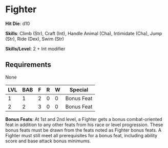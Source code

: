 # Fighter

**Hit Die**: d10

**Skills**: Climb (Str), Craft (Int), Handle Animal (Cha), Intimidate (Cha), Jump (Str), Ride (Dex), Swim (Str)

**Skills/Level**: 2 + Int modifier

## Requirements

None

LVL | BAB | F | R | W | Special 
--- | --- | - | - | - | ------- 
1   | 1   | 2 | 0 | 0 | Bonus Feat
2   | 2   | 3 | 0 | 0 | Bonus Feat

**Bonus Feats**: At 1st and 2nd level, a Fighter gets a bonus combat-oriented feat in addition to any other feats from his race or level progression. These bonus feats must be drawn from the feats noted as Fighter bonus feats. A Fighter must still meet all prerequisites for a bonus feat, including ability score and base attack bonus minimums.


